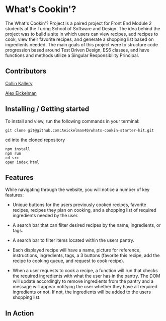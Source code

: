 # What's Cookin'?

The What's Cookin'? Project is a paired project for Front End Module 2 students at the Turing School of Software and Design. The idea behind the project was to build a site in which users can view recipes, add recipes to cook, view their favorite recipes, and generate a shopping list based on ingredients needed. The main goals of this project were to structure code progression based around Test Driven Design, ES6 classes, and have functions and methods utilize a Singular Responsibility Principal. 

## Contributors

[Collin Kallery](https://github.com/collinkallery)

[Alex Eickelman](https://github.com/Aeickelman40)

## Installing / Getting started

To install and view, run the following commands in your terminal:
```
git clone git@github.com:Aeickelman40/whats-cookin-starter-kit.git
```
cd into the cloned repository
```
npm install
npm run 
cd src
open index.html
```

## Features

While navigating through the website, you will notice a number of key features:

- Unique buttons for the users previously cooked recipes, favorite recipes, recipes they plan on cooking, and a shopping list of required ingredients needed by the user.

- A search bar that can filter desired recipes by the name, ingredients, or tags.

- A search bar to filter items located within the users pantry. 

- Each displayed recipe will have a name, picture for reference, instructions, ingredients, tags, a 3 buttons (favorite this recipe, add the recipe to cooking queue, and request to cook recipe).

- When a user requests to cook a recipe, a function will run that checks the required ingredients with what the user has in the pantry. The DOM will update accordingly to remove ingredients from the pantry and a message will appear notifying the user whether they have all required ingredients or not. If not, the ingredients will be added to the users shopping list. 

## In Action

